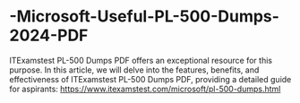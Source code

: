 # -Microsoft-Useful-PL-500-Dumps-2024-PDF
ITExamstest PL-500 Dumps PDF offers an exceptional resource for this purpose. In this article, we will delve into the features, benefits, and effectiveness of ITExamstest PL-500 Dumps PDF, providing a detailed guide for aspirants: https://www.itexamstest.com/microsoft/pl-500-dumps.html
